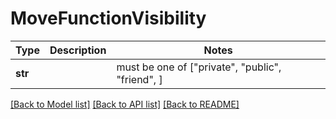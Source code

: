 # MoveFunctionVisibility

Type | Description | Notes
------------- | ------------- | -------------
**str** |  |  must be one of ["private", "public", "friend", ]

[[Back to Model list]](../README.md#documentation-for-models) [[Back to API list]](../README.md#documentation-for-api-endpoints) [[Back to README]](../README.md)

